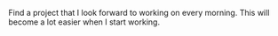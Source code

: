 Find a project that I look forward to working on every morning. This will become a lot easier when I start working.
